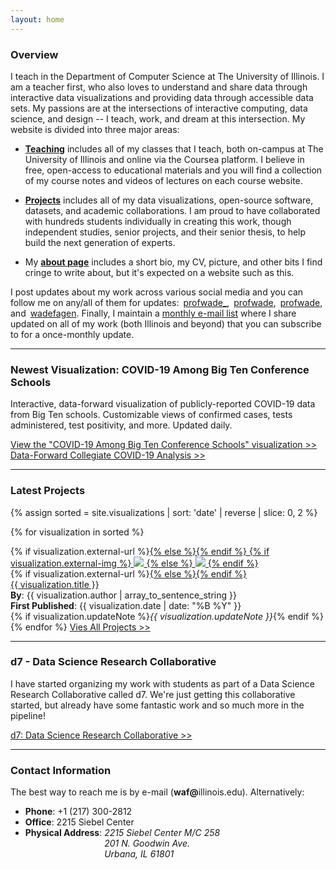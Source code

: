 ```yaml
---
layout: home
---
```


<style>
.ion { margin-right: 3px; }
</style>

### Overview

I teach in the Department of Computer Science at The University of Illinois.  I am a teacher first, who also loves to understand and share data through interactive data visualizations and providing data through accessible data sets.  My passions are at the intersections of interactive computing, data science, and design -- I teach, work, and dream at this intersection.  My website is divided into three major areas:

- [**Teaching**](/teaching/) includes all of my classes that I teach, both on-campus at The University of Illinois and online via the Coursea platform.  I believe in free, open-access to educational materials and you will find a collection of my course notes and videos of lectures on each course website.

- [**Projects**](/projects/) includes all of my data visualizations, open-source software, datasets, and academic collaborations.  I am proud to have collaborated with hundreds students individually in creating this work, though independent studies, senior projects, and their senior thesis, to help build the next generation of experts.

- My [**about page**](/about/) includes a short bio, my CV, picture, and other bits I find cringe to write about, but it's expected on a website such as this.

I post updates about my work across various social media and you can follow me on any/all of them for updates: 
<a href="https://twitter.com/profwade_" target="_blank"><i class="ion ion-social-twitter"></i>profwade_</a>, 
<a href="https://www.linkedin.com/in/profwade" target="_blank"><i class="ion ion-social-linkedin"></i>profwade</a>,
<a href="https://instagram.com/profwade" target="_blank"><i class="ion ion-social-instagram"></i>profwade</a>, and
<a href="https://github.com/wadefagen" target="_blank"><i class="ion ion-social-github"></i>wadefagen</a>.
Finally, I maintain a <a href="https://forms.gle/oLXWdijmr9i2Yxau9">monthly e-mail list</a> where I share updated on all of my work (both Illinois and beyond) that you can subscribe to for a once-monthly update.

<hr>

### Newest Visualization: COVID-19 Among Big Ten Conference Schools

Interactive, data-forward visualization of publicly-reported COVID-19 data from Big Ten schools.  Customizable views of confirmed cases, tests administered,  test positivity, and more.  Updated daily.

<a href="/covid-19/" class="card">
  View the &quot;COVID-19 Among Big Ten Conference Schools&quot; visualization &gt;&gt;
</a>

<a href="/covid-analysis/" class="card">
  Data-Forward Collegiate COVID-19 Analysis &gt;&gt;
</a>

<hr>

### Latest Projects
 
{% assign sorted = site.visualizations | sort: 'date' | reverse | slice: 0, 2 %}

{% for visualization in sorted %}
<div class="card card-full">
  <div class="row">
    <div class="col-12 col-md-3">
      {% if visualization.external-url %}<a href="{{ visualization.external-url }}">{% else %}<a href="{{ visualization.url }}">{% endif %}
        {% if visualization.external-img %}
          <img src="{{ visualization.external-img }}" class="img-fluid">
        {% else %}
          <img src="{{ visualization.url | absolute_url }}{{ visualization.social-img }}" class="img-fluid">
        {% endif %}
      </a>
    </div>
    <div class="col-12 col-md-9">
      {% if visualization.external-url %}<a href="{{ visualization.external-url }}">{% else %}<a href="{{ visualization.url }}">{% endif %}
        <div class="title">
            {{ visualization.title }}
        </div>
      </a>
      <div class="authors">
        <b>By</b>: {{ visualization.author | array_to_sentence_string }}<br>
        <b>First Published</b>: {{ visualization.date | date: "%B %Y" }}<br>
        {% if visualization.updateNote %}<i>{{ visualization.updateNote }}</i>{% endif %}
      </div>
    </div>
  </div>
</div>
{% endfor %}

<a href="/projects/" class="card">
    Vies All Projects &gt;&gt;
</a>

<hr>

### d7 - Data Science Research Collaborative

I have started organizing my work with students as part of a Data Science Research Collaborative called d7.  We're just getting this collaborative started, but already have some fantastic work and so much more in the pipeline!

<a href="http://d7.cs.illinois.edu/visualizations/" class="card">
  d7: Data Science Research Collaborative &gt;&gt;
</a>

<hr>

<h3>Contact Information</h3>
<p>
  The best way to reach me is by e-mail (<b>waf@</b>illinois.edu).  Alternatively:
</p>
<ul>
  <li><b>Phone</b>: +1 (217) 300-2812</li>
  <li><b>Office</b>: 2215 Siebel Center</li>
  <li>
    <div>
      <b>Physical Address</b>:
      <address style="display: inline-table;">
        2215 Siebel Center M/C 258<br>
        201 N. Goodwin Ave.<br>
        Urbana, IL 61801
      </address>
    </div>
  </li>
</ul>